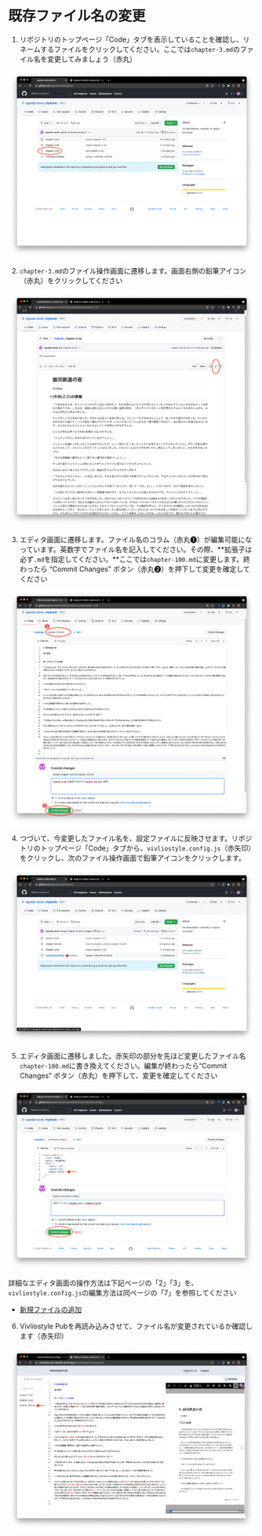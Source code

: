# 既存ファイル名の変更

1. リポジトリのトップページ「Code」タブを表示していることを確認し、リネームするファイルをクリックしてください。ここでは`chapter-3.md`のファイル名を変更してみましょう（赤丸）

![ ](images/file-operation/renaming-an-existing-file/fig-1.png)

2. `chapter-3.md`のファイル操作画面に遷移します。画面右側の鉛筆アイコン（赤丸）をクリックしてください

![ ](images/file-operation/renaming-an-existing-file/fig-2.png)

3. エディタ画面に遷移します。ファイル名のコラム（赤丸❶）が編集可能になっています。英数字でファイル名を記入してください。その際、**拡張子は必ず`.md`を指定してください。**ここでは`chapter-100.md`に変更します。終わったら “Commit Changes” ボタン（赤丸❷）を押下して変更を確定してください

![ ](images/file-operation/renaming-an-existing-file/fig-3.png)

4. つづいて、今変更したファイル名を、設定ファイルに反映させます。リポジトリのトップページ「Code」タブから、`vivliostyle.config.js`（赤矢印）をクリックし、次のファイル操作画面で鉛筆アイコンをクリックします。

![ ](images/file-operation/renaming-an-existing-file/fig-4.png)


5. エディタ画面に遷移しました。赤矢印の部分を先ほど変更したファイル名`chapter-100.md`に書き換えてください。編集が終わったら“Commit Changes” ボタン（赤丸）を押下して、変更を確定してください

![ ](images/file-operation/renaming-an-existing-file/fig-5.png)

詳細なエディタ画面の操作方法は下記ページの「2」「3」を、`vivliostyle.config.js`の編集方法は同ページの「7」を参照してください

- [新規ファイルの追加](/ja/file-operation/adding-a-new-file.md)


6. Vivliostyle Pubを再読み込みさせて、ファイル名が変更されているか確認します（赤矢印）

![ ](images/file-operation/renaming-an-existing-file/fig-6.png)



